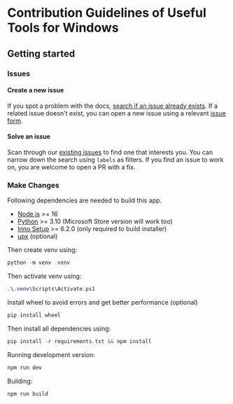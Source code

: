 # Contribution Guidelines of Useful Tools for Windows

## Getting started

### Issues

#### Create a new issue

If you spot a problem with the docs, [search if an issue already exists](https://docs.github.com/en/github/searching-for-information-on-github/searching-on-github/searching-issues-and-pull-requests#search-by-the-title-body-or-comments). If a related issue doesn't exist, you can open a new issue using a relevant [issue form](https://github.com/fluentmoheshwar/useful-tools/issues/new/choose).

#### Solve an issue

Scan through our [existing issues](https://github.com/fluentmoheshwar/useful-tools/issues/) to find one that interests you. You can narrow down the search using `labels` as filters. If you find an issue to work on, you are welcome to open a PR with a fix.

### Make Changes

Following dependencies are needed to build this app.

-   [Node.js](https://nodejs.org/) >= 16
-   [Python](https://www.python.org/) >= 3.10 (Microsoft Store version will work too)
-   [Inno Setup](https://jrsoftware.org/isinfo.php) >= 6.2.0 (only required to build installer)
-   [upx](https://upx.github.io/) (optional)

Then create venv using:

```powershell
python -m venv .venv
```

Then activate venv using:

```powershell
.\.venv\Scripts\Activate.ps1
```

Install wheel to avoid errors and get better performance (optional)

```powershell
pip install wheel
```

Then install all dependencies using:

```powershell
pip install -r requirements.txt && npm install
```

Running development version:

```powershell
npm run dev
```

Building:

```powershell
npm run build
```
